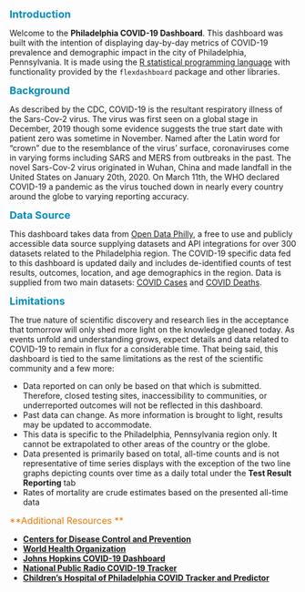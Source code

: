 <span style="color: #008cba; font-size:18px;">**Introduction**</span>

Welcome to the **Philadelphia COVID-19 Dashboard**. This dashboard was built with the intention of displaying day-by-day metrics of COVID-19 prevalence and demographic impact in the city of Philadelphia, Pennsylvania. It is made using the [R statistical programming language](https://www.r-project.org/about.html) with functionality provided by the `flexdashboard` package and other libraries.

<span style="color: #008cba; font-size:18px ">**Background**</span>

As described by the CDC, COVID-19 is the resultant respiratory illness of the Sars-Cov-2 virus. The virus was first seen on a global stage in December, 2019 though some evidence suggests the true start date with patient zero was sometime in November. Named after the Latin word for “crown” due to the resemblance of the virus’ surface, coronaviruses come in varying forms including SARS and MERS from outbreaks in the past. The novel Sars-Cov-2 virus originated in Wuhan, China and made landfall in the United States on January 20th, 2020. On March 11th, the WHO declared COVID-19 a pandemic as the virus touched down in nearly every country around the globe to varying reporting accuracy. 

<span style="color: #008cba; font-size:18px ">**Data Source**</span>

This dashboard takes data from [Open Data Philly](https://www.opendataphilly.org/), a free to use and publicly accessible data source supplying datasets and API integrations for over 300 datasets related to the Philadelphia region. The COVID-19 specific data fed to this dashboard is updated daily and includes de-identified counts of test results, outcomes, location, and age demographics in the region. Data is supplied from two main datasets: [COVID Cases](https://www.opendataphilly.org/dataset/covid-cases) and [COVID Deaths](https://www.opendataphilly.org/dataset/covid-deaths).

<span style="color: #008cba; font-size:18px ">**Limitations**</span>

The true nature of scientific discovery and research lies in the acceptance that tomorrow will only shed more light on the knowledge gleaned today. As events unfold and understanding grows, expect details and data related to COVID-19 to remain in flux for a considerable time. That being said, this dashboard is tied to the same limitations as the rest of the scientific community and a few more:

- Data reported on can only be based on that which is submitted. Therefore, closed testing sites, inaccessibility to communities, or underreported outcomes will not be reflected in this dashboard.
- Past data can change. As more information is brought to light, results may be updated to accommodate.
- This data is specific to the Philadelphia, Pennsylvania region only. It cannot be extrapolated to other areas of the country or the globe.
- Data presented is primarily based on total, all-time counts and is not representative of time series displays with the exception of the two line graphs depicting counts over time as a daily total under the **Test Result Reporting** tab
- Rates of mortality are crude estimates based on the presented all-time data

<span style="color: #e67904; font-size:16px ">**Additional Resources **</span>

- **[Centers for Disease Control and Prevention](https://www.cdc.gov/coronavirus/2019-ncov/index.html)**
- **[World Health Organization](https://www.who.int/emergencies/diseases/novel-coronavirus-2019)**
- **[Johns Hopkins COVID-19 Dashboard](https://coronavirus.jhu.edu/map.html)**
- **[National Public Radio COVID-19 Tracker](https://www.npr.org/sections/health-shots/2020/03/16/816707182/map-tracking-the-spread-of-the-coronavirus-in-the-u-s)**
- **[Children’s Hospital of Philadelphia COVID Tracker and Predictor](https://policylab.chop.edu/covid-lab-mapping-covid-19-your-community)**

